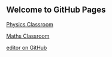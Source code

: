 ## Welcome to GitHub Pages

[Physics Classroom](http://www.physicsclassroom.com/)

[Maths Classroom](http://www.mathcentre.ac.uk/)

[editor on GitHub](https://github.com/rickwear/rickwear.github.io/edit/master/index.md)

